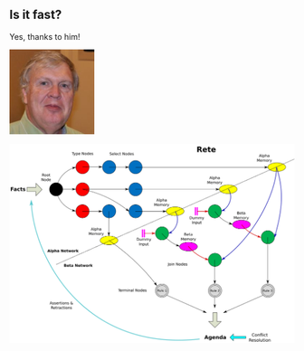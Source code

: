 ## Is it fast?


Yes, thanks to him!

![Charles Forgey](images/charles_forgey.png)


![Rete Algorithm](images/rete.svg)